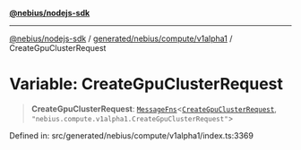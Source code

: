 [**@nebius/nodejs-sdk**](../../../../../README.md)

***

[@nebius/nodejs-sdk](../../../../../README.md) / [generated/nebius/compute/v1alpha1](../README.md) / CreateGpuClusterRequest

# Variable: CreateGpuClusterRequest

> **CreateGpuClusterRequest**: [`MessageFns`](../../../../../runtime/protos/core/interfaces/MessageFns.md)\<[`CreateGpuClusterRequest`](../interfaces/CreateGpuClusterRequest.md), `"nebius.compute.v1alpha1.CreateGpuClusterRequest"`\>

Defined in: src/generated/nebius/compute/v1alpha1/index.ts:3369
